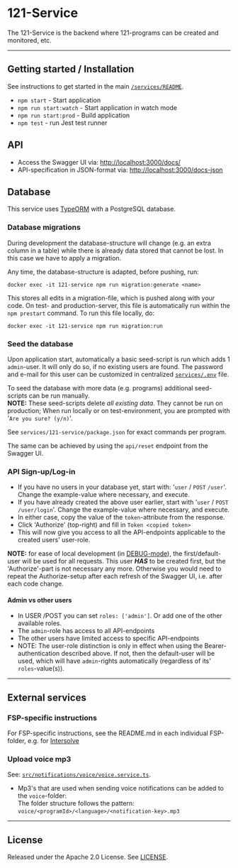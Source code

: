 # 121-Service

The 121-Service is the backend where 121-programs can be created and monitored, etc.

---

## Getting started / Installation

See instructions to get started in the main [`/services/README`](../README.md).

- `npm start` - Start application
- `npm run start:watch` - Start application in watch mode
- `npm run start:prod` - Build application
- `npm test` - run Jest test runner

## API

- Access the Swagger UI via: <http://localhost:3000/docs/>
- API-specification in JSON-format via: <http://localhost:3000/docs-json>

## Database

This service uses [TypeORM](https://typeorm.io/) with a PostgreSQL database.

### Database migrations

During development the database-structure will change (e.g. an extra column in a table) while there is already data stored that cannot be lost. In this case we have to apply a migration.

Any time, the database-structure is adapted, before pushing, run:

    docker exec -it 121-service npm run migration:generate <name>

This stores all edits in a migration-file, which is pushed along with your code.
On test- and production-server, this file is automatically run within the `npm prestart` command.
To run this file locally, do:

    docker exec -it 121-service npm run migration:run

### Seed the database

Upon application start, automatically a basic seed-script is run which adds 1 `admin`-user. It will only do so, if no existing users are found. The password and e-mail for this user can be customized in centralized [`services/.env`](../.env.example) file.

To seed the database with more data (e.g. programs) additional seed-scripts can be run manually.  
**NOTE:** These seed-scripts delete _all existing data_. They cannot be run on production; When run locally or on test-environment, you are prompted with '`Are you sure? (y/n)`'.

See `services/121-service/package.json` for exact commands per program.

The same can be achieved by using the `api/reset` endpoint from the Swagger UI.

### API Sign-up/Log-in

- If you have no users in your database yet, start with: '`user` / `POST` `/user`'. Change the example-value where necessary, and execute.
- If you have already created the above user earlier, start with '`user` / `POST` `/user/login`'. Change the example-value where necessary, and execute.
- In either case, copy the value of the `token`-attribute from the response.
- Click 'Authorize' (top-right) and fill in `Token <copied token>`
- This will now give you access to all the API-endpoints applicable to the created users' user-role.

**NOTE:** for ease of local development (in [DEBUG-mode](./src/config.ts#L1)), the first/default-user will be used for all requests.
This user **_HAS_** to be created first, but the 'Authorize'-part is not necessary any more. Otherwise you would need to repeat the Authorize-setup after each refresh of the Swagger UI, i.e. after each code change.

#### Admin vs other users

- In USER /POST you can set `roles: ['admin']`. Or add one of the other available roles.
- The `admin`-role has access to all API-endpoints
- The other users have limited access to specific API-endpoints
- NOTE: The user-role distinction is only in effect when using the Bearer-authentication described above. If not, then the default-user will be used, which will have `admin`-rights automatically (regardless of its' `roles`-value(s)).

---

## External services

### FSP-specific instructions

For FSP-specific instructions, see the README.md in each individual FSP-folder, e.g. for [Intersolve](./src/payments/fsp-integration/intersolve/README.md)

### Upload voice mp3

See: [`src/notifications/voice/voice.service.ts`](`src/notifications/voice/voice.service.ts`).

- Mp3's that are used when sending voice notifications can be added to the `voice`-folder:  
  The folder structure follows the pattern: `voice/<programId>/<language>/<notification-key>.mp3`

---

## License

Released under the Apache 2.0 License. See [LICENSE](LICENSE).

